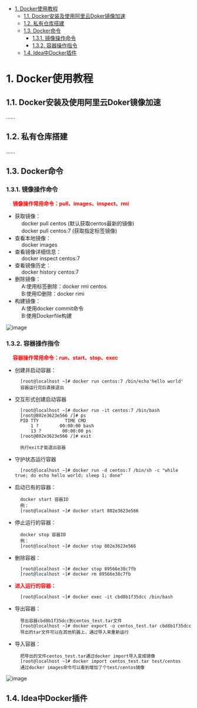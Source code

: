 
<!-- TOC -->

- [1. Docker使用教程](#1-docker使用教程)
    - [1.1. Docker安装及使用阿里云Doker镜像加速](#11-docker安装及使用阿里云doker镜像加速)
    - [1.2. 私有仓库搭建](#12-私有仓库搭建)
    - [1.3. Docker命令](#13-docker命令)
        - [1.3.1. 镜像操作命令](#131-镜像操作命令)
        - [1.3.2. 容器操作指令](#132-容器操作指令)
    - [1.4. Idea中Docker插件](#14-idea中docker插件)

<!-- /TOC -->

# 1. Docker使用教程  

## 1.1. Docker安装及使用阿里云Doker镜像加速  
......
<!-- 
Docker配置阿里云镜像仓库
https://mp.weixin.qq.com/s/qp3BX2oq5dULOEBFt5XTAQ
-->

## 1.2. 私有仓库搭建  
......
<!-- 
 Dockerfile构建镜像、registry私服搭建和阿里云的私服仓库构建
https://mp.weixin.qq.com/s/3Lz9CcgIZXjwtwkPdkkqsA

-->

## 1.3. Docker命令  

### 1.3.1. 镜像操作命令  
&emsp; **<font color = "red">镜像操作常用命令：pull、images、inspect、rmi</font>**  

* 获取镜像：  
&emsp; docker pull centos (默认获取centos最新的镜像)  
&emsp; docker pull centos:7 (获取指定标签镜像)
* 查看本地镜像：  
&emsp; docker images  
* 查看镜像详细信息：  
&emsp; docker inspect centos:7  
* 查看镜像历史：  
&emsp; docker history centos:7  
* 删除镜像：  
&emsp; A:使用标签删除：docker rmi centos  
&emsp; B:使用ID删除：docker rimi
* 构建镜像：    
&emsp; A:使用docker commit命令  
&emsp; B:使用Dockerfile构建

![image](https://gitee.com/wt1814/pic-host/raw/master/images/devops/docker/docker-8.png)  

<!-- 

* docker pull 镜像名<:tags> - 从远程仓库抽取镜像   
    docker pull centos    (默认获取centos最新的镜像)
    docker pull centos:7 (获取指定标签镜像)
* docker images - 查看本地镜像  
* docker run 镜像名<:tags> - 创建容器，启动应用  
* docker ps - 查看正在运行中的镜像  
* docker rm <-f> 容器id - 删除容器  
* docker rmi <-f> 镜像名:<tags\> - 删除镜像  
-->

### 1.3.2. 容器操作指令
&emsp; **<font color = "red">容器操作常用命令：run、start、stop、exec</font>**  

* 创建并启动容器：  

        [root@localhost ~]# docker run centos:7 /bin/echo'hello world'
        容器运行完后直接退出

* 交互形式创建启动容器  

        [root@localhost ~]# docker run -it centos:7 /bin/bash
        [root@802e3623e566 /]# ps
        PID TTY          TIME CMD
            1 ?        00:00:00 bash
            13 ?        00:00:00 ps
        [root@802e3623e566 /]# exit

        执行exit才能退出容器  

* 守护状态运行容器  

        [root@localhost ~]# docker run -d centos:7 /bin/sh -c "while true; do echo hello world; sleep 1; done"
        
* 启动已有的容器：

        docker start 容器ID
        例：  
        [root@localhost ~]# docker start 802e3623e566

* 停止运行的容器：  

        docker stop 容器ID
        例：
        [root@localhost ~]# docker stop 802e3623e566

* 删除容器：  

        [root@localhost ~]# docker stop 89566e38c7fb
        [root@localhost ~]# docker rm 89566e38c7fb

* **<font color = "red">进入运行的容器：</font>**  

        [root@localhost ~]# docker exec -it cbd8b1f35dcc /bin/bash

* 导出容器：  

        导出容器cbd8b1f35dcc到centos_test.tar文件
        [root@localhost ~]# docker export -o centos_test.tar cbd8b1f35dcc
        导出的tar文件可以在其他机器上，通过导入来重新运行  

* 导入容器：

        把导出的文件centos_test.tar通过docker import导入变成镜像
        [root@localhost ~]# docker import centos_test.tar test/centos
        通过docker images命令可以看到增加了个test/centos镜像

![image](https://gitee.com/wt1814/pic-host/raw/master/images/devops/docker/docker-7.png)  

## 1.4. Idea中Docker插件  
<!-- 
https://mp.weixin.qq.com/s?__biz=MzAxNDMwMTMwMw==&mid=2247492037&idx=1&sn=5568994f8c801f56170b14f2d21df31c&chksm=9b97c0ddace049cb57d4396eabc3965532eb128ab83a55d3c8d7dea3d8be675dc8c0c8ebfba3&mpshare=1&scene=1&srcid=&sharer_sharetime=1565841354339&sharer_shareid=b256218ead787d58e0b58614a973d00d&key=a98b434d6faae616ed91d3ea273cb1b2030141b502c3589cff178a48e66b895a407b58f1d6b6ffafcf8c3ced4828833e6652a8869d6d35edddf1f192fe618738afaaa152a55d00024b42ce09a67b0b99&ascene=1&uin=MTE1MTYxNzY2MQ==&devicetype=Windows+10&version=62060844&lang=zh_CN&pass_ticket=SNTjToR4G4GRQcv6vbTgQCeljdugS8QdOBuRNyGrRTrVOdRDMoEgnHo3VlytJ0fv

使用 Docker 部署 Spring Boot 项目
https://mp.weixin.qq.com/s?__biz=MzI4NDY5Mjc1Mg==&mid=2247489662&idx=2&sn=8227bfd4b0b68ddc002dfe451a661688&chksm=ebf6c001dc8149172341b190c9b72700fed794261d67b8648edd2a596019212a742c7b241b90&mpshare=1&scene=1&srcid=&sharer_sharetime=1572833030053&sharer_shareid=b256218ead787d58e0b58614a973d00d&key=6f23511bf9e1c01fc8b70c3e81dbcf33c57a5d08ea0ef51caa9a619fffb3e59ba744ac23ec082bfc8791797c1917e1e4f0290dff6475d1b71f64d8252bf92952180c025b0121995474ac59fe778892a9&ascene=1&uin=MTE1MTYxNzY2MQ%3D%3D&devicetype=Windows+10&version=62070152&lang=zh_CN&pass_ticket=Lu%2FLBuTxuGaOTLq0CL9dO0ss3p9k%2BNlDhrOCgfGfCUsKTPyuc12lccq3vmkXvxfb

提升10倍生产力：IDEA远程一键部署SpringBoot 
https://mp.weixin.qq.com/s?__biz=MzAxNDMwMTMwMw==&mid=2247492037&idx=1&sn=5568994f8c801f56170b14f2d21df31c&chksm=9b97c0ddace049cb57d4396eabc3965532eb128ab83a55d3c8d7dea3d8be675dc8c0c8ebfba3&mpshare=1&scene=1&srcid=&sharer_sharetime=1565841354339&sharer_shareid=b256218ead787d58e0b58614a973d00d&key=a98b434d6faae616ed91d3ea273cb1b2030141b502c3589cff178a48e66b895a407b58f1d6b6ffafcf8c3ced4828833e6652a8869d6d35edddf1f192fe618738afaaa152a55d00024b42ce09a67b0b99&ascene=1&uin=MTE1MTYxNzY2MQ==&devicetype=Windows+10&version=62060844&lang=zh_CN&pass_ticket=SNTjToR4G4GRQcv6vbTgQCeljdugS8QdOBuRNyGrRTrVOdRDMoEgnHo3VlytJ0fv
-->


